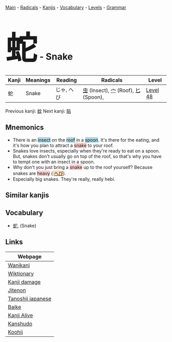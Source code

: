 <style> bigfont {font-size: 100px}</style>
[Main](../index.md) -
[Radicals](../radicals.md) -
[Kanjis](../kanjis.md) -
[Vocabulary](../vocabulary.md) -
[Levels](../levels.md) -
[Grammar](../grammar.md)
# <bigfont> 蛇</bigfont> - Snake 

| Kanji | Meanings | Reading | Radicals | Level |
| --- | --- | --- | --- | --- |
| 蛇 | Snake | じゃ, へび | [虫](../radicals/虫.md) (Insect), [宀](../radicals/宀.md) (Roof), [匕](../radicals/匕.md) (Spoon),  | [Level 48](../levels/wk_level48.md) |

Previous kanji: [蚊](蚊.md) Next kanji: [貼](貼.md) 

## Mnemonics
 * There is an <span style="background-color:#ADD8E6"> insect</span> on the <span style="background-color:#ADD8E6"> roof</span> in a <span style="background-color:#ADD8E6"> spoon</span>. It's there for the eating, and it's how you plan to attract a <span style="background-color:#ffcccb"> snake</span> to your roof.
* Snakes love insects, especially when they're ready to eat on a spoon. But, snakes don't usually go on top of the roof, so that's why you have to tempt one with an insect in a spoon.
* Why don't you just bring a <span style="background-color:#ffcccb"> snake</span> up to the roof yourself? Because snakes are <span style="background-color:#ffcccb"> heavy</span> (<span style="background-color:#fed8b1"> [へび](https://jisho.org/search/へび)</span>).
* Especially big snakes. They're really, really hebi.


## Similar kanjis
 


## Vocabulary
 * [蛇](../vocabulary/蛇.md), (Snake)



## Links 

| Webpage |
| --- |
| [Wanikani          ](https://www.wanikani.com/kanji/蛇) |
| [Wiktionary        ](https://en.wiktionary.org/wiki/蛇) |
| [Kanji damage      ](http://www.kanjidamage.com/kanji/search?utf8=✓&q=蛇) |
| [Jitenon           ](https://jitenon.com/kanji/蛇) |
| [Tanoshii japanese ](https://www.tanoshiijapanese.com/dictionary/kanji.cfm?k=蛇) |
| [Baike             ](https://baike.baidu.com/item/蛇) |
| [Kanji Alive       ](https://app.kanjialive.com/蛇) |
| [Kanshudo          ](https://www.kanshudo.com/searchmn?q=蛇) |
| [Koohii            ](https://kanji.koohii.com/study/kanji/蛇) |
